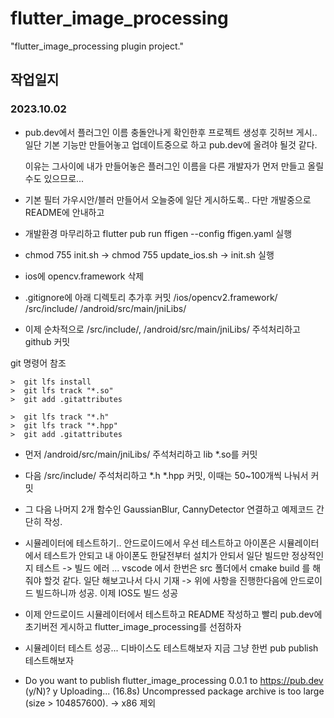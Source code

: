 # flutter_image_processing

"flutter_image_processing plugin project."

## 작업일지

### 2023.10.02
* pub.dev에서 플러그인 이름 충돌안나게 확인한후 프로젝트 생성후 깃허브 게시.. 일단 기본 기능만 만들어놓고 업데이트중으로 하고 pub.dev에 올려야 될것 같다. 
  
  이유는 그사이에 내가 만들어놓은 플러그인 이름을 다른 개발자가 먼저 만들고 올릴 수도 있으므로...

* 기본 필터 가우시안/블러 만들어서 오늘중에 일단 게시하도록.. 다만 개발중으로 README에 안내하고

* 개발환경 마무리하고 flutter pub run ffigen --config ffigen.yaml 실행

* chmod 755 init.sh -> chmod 755 update_ios.sh -> init.sh 실행

* ios에 opencv.framework 삭제

* .gitignore에 아래 디렉토리 추가후 커밋
  /ios/opencv2.framework/
  /src/include/
  /android/src/main/jniLibs/

* 이제 순차적으로   /src/include/, /android/src/main/jniLibs/ 주석처리하고 github 커밋

git 명령어 참조
```
>  git lfs install
>  git lfs track "*.so"
>  git add .gitattributes

>  git lfs track "*.h"
>  git lfs track "*.hpp"
>  git add .gitattributes
```

* 먼저 /android/src/main/jniLibs/ 주석처리하고 lib *.so를 커밋 

* 다음 /src/include/ 주석처리하고 *.h *.hpp 커밋, 이때는 50~100개씩 나눠서 커밋 

* 그 다음 나머지 2개 함수인 GaussianBlur, CannyDetector 연결하고 예제코드 간단히 작성.

* 시뮬레이터에 테스트하기.. 안드로이드에서 우선 테스트하고 아이폰은 시뮬레이터에서 테스트가 안되고 내 아이폰도 한달전부터 설치가 안되서 일단 빌드만 정상적인지 테스트
 -> 빌드 에러 ... vscode 에서 한번은 src 폴더에서 cmake build 를 해줘야 할것 같다. 일단 해보고나서 다시 기재
 -> 위에 사항을 진행한다음에 안드로이드 빌드하니까 성공. 이제 IOS도 빌드 성공

* 이제 안드로이드 시뮬레이터에서 테스트하고 README 작성하고 빨리 pub.dev에 초기버전 게시하고 flutter_image_processing를 선점하자

* 시뮬레이터 테스트 성공... 디바이스도 테스트해보자 지금 그냥 한번 pub publish 테스트해보자

* Do you want to publish flutter_image_processing 0.0.1 to https://pub.dev (y/N)? y
  Uploading... (16.8s)
  Uncompressed package archive is too large (size > 104857600).
  -> x86 제외
